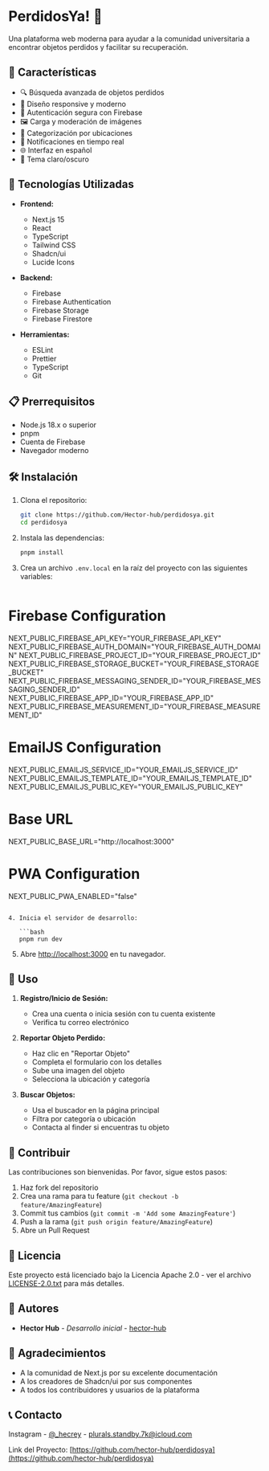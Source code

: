 # PerdidosYa! 🎒

Una plataforma web moderna para ayudar a la comunidad universitaria a encontrar objetos perdidos y facilitar su recuperación.

## 🌟 Características

- 🔍 Búsqueda avanzada de objetos perdidos
- 📱 Diseño responsive y moderno
- 🔐 Autenticación segura con Firebase
- 🖼️ Carga y moderación de imágenes
- 📍 Categorización por ubicaciones
- 🔔 Notificaciones en tiempo real
- 🌐 Interfaz en español
- 🎨 Tema claro/oscuro

## 🚀 Tecnologías Utilizadas

- **Frontend:**

  - Next.js 15
  - React
  - TypeScript
  - Tailwind CSS
  - Shadcn/ui
  - Lucide Icons

- **Backend:**

  - Firebase
  - Firebase Authentication
  - Firebase Storage
  - Firebase Firestore

- **Herramientas:**
  - ESLint
  - Prettier
  - TypeScript
  - Git

## 📋 Prerrequisitos

- Node.js 18.x o superior
- pnpm
- Cuenta de Firebase
- Navegador moderno

## 🛠️ Instalación

1. Clona el repositorio:

   ```bash
   git clone https://github.com/Hector-hub/perdidosya.git
   cd perdidosya
   ```

2. Instala las dependencias:

   ```bash
   pnpm install
   ```

3. Crea un archivo `.env.local` en la raíz del proyecto con las siguientes variables:

   ```plaintext

   ```

# Firebase Configuration

NEXT_PUBLIC_FIREBASE_API_KEY="YOUR_FIREBASE_API_KEY"
NEXT_PUBLIC_FIREBASE_AUTH_DOMAIN="YOUR_FIREBASE_AUTH_DOMAIN"
NEXT_PUBLIC_FIREBASE_PROJECT_ID="YOUR_FIREBASE_PROJECT_ID"
NEXT_PUBLIC_FIREBASE_STORAGE_BUCKET="YOUR_FIREBASE_STORAGE_BUCKET"
NEXT_PUBLIC_FIREBASE_MESSAGING_SENDER_ID="YOUR_FIREBASE_MESSAGING_SENDER_ID"
NEXT_PUBLIC_FIREBASE_APP_ID="YOUR_FIREBASE_APP_ID"
NEXT_PUBLIC_FIREBASE_MEASUREMENT_ID="YOUR_FIREBASE_MEASUREMENT_ID"

# EmailJS Configuration

NEXT_PUBLIC_EMAILJS_SERVICE_ID="YOUR_EMAILJS_SERVICE_ID"
NEXT_PUBLIC_EMAILJS_TEMPLATE_ID="YOUR_EMAILJS_TEMPLATE_ID"
NEXT_PUBLIC_EMAILJS_PUBLIC_KEY="YOUR_EMAILJS_PUBLIC_KEY"

# Base URL

NEXT_PUBLIC_BASE_URL="http://localhost:3000"

# PWA Configuration

NEXT_PUBLIC_PWA_ENABLED="false"

````

4. Inicia el servidor de desarrollo:

   ```bash
   pnpm run dev
````

5. Abre [http://localhost:3000](http://localhost:3000) en tu navegador.

## 📱 Uso

1. **Registro/Inicio de Sesión:**

   - Crea una cuenta o inicia sesión con tu cuenta existente
   - Verifica tu correo electrónico

2. **Reportar Objeto Perdido:**

   - Haz clic en "Reportar Objeto"
   - Completa el formulario con los detalles
   - Sube una imagen del objeto
   - Selecciona la ubicación y categoría

3. **Buscar Objetos:**
   - Usa el buscador en la página principal
   - Filtra por categoría o ubicación
   - Contacta al finder si encuentras tu objeto

## 🤝 Contribuir

Las contribuciones son bienvenidas. Por favor, sigue estos pasos:

1. Haz fork del repositorio
2. Crea una rama para tu feature (`git checkout -b feature/AmazingFeature`)
3. Commit tus cambios (`git commit -m 'Add some AmazingFeature'`)
4. Push a la rama (`git push origin feature/AmazingFeature`)
5. Abre un Pull Request

## 📄 Licencia

Este proyecto está licenciado bajo la Licencia Apache 2.0 - ver el archivo [LICENSE-2.0.txt](LICENSE-2.0.txt) para más detalles.

## 👥 Autores

- **Hector Hub** - _Desarrollo inicial_ - [hector-hub](https://github.com/hector-hub)

## 🙏 Agradecimientos

- A la comunidad de Next.js por su excelente documentación
- A los creadores de Shadcn/ui por sus componentes
- A todos los contribuidores y usuarios de la plataforma

## 📞 Contacto

Instagram - [@\_hecrey](https://www.instagram.com/_hecrey/) - plurals.standby.7k@icloud.com

Link del Proyecto: [https://github.com/hector-hub/perdidosya](https://github.com/hector-hub/perdidosya)
